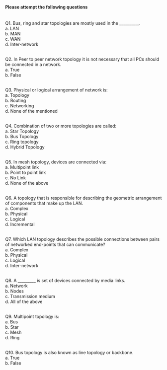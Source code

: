 #### Please attempt the following questions

<br>
Q1. Bus, ring and star topologies are mostly used in the __________.<br>
a. LAN <br>
b. MAN <br>
c. WAN <br>
d. Inter-network <br>
<br>

Q2. In Peer to peer network topology it is not necessary that all PCs should be connected in a network.<br>
a. True <br>
b. False <br>
<br>

Q3. Physical or logical arrangement of network is:<br>
a. Topology <br>
b. Routing <br>
c. Networking <br>
d. None of the mentioned <br>
<br>

Q4. Combination of two or more topologies are called:<br>
a. Star Topology <br>
b. Bus Topology <br>
c. Ring topology <br>
d. Hybrid Topology <br>
<br>

Q5. In mesh topology, devices are connected via:<br>
a. Multipoint link <br>
b. Point to point link <br>
c. No Link <br>
d. None of the above <br>
<br>

Q6. A topology that is responsible for describing the geometric arrangement of components that make up the LAN.<br>
a. Complex <br>
b. Physical <br>
c. Logical <br>
d. Incremental <br>
<br>

Q7. Which LAN topology describes the possible connections between pairs of networked end-points that can communicate?<br>
a. Complex <br>
b. Physical <br>
c. Logical <br>
d. Inter-network <br>
<br>

Q8. A _________ is set of devices connected by media links.<br>
a. Network <br>
b. Nodes <br>
c. Transmission medium <br>
d. All of the above <br>
<br>

Q9. Multipoint topology is:<br>
a. Bus <br>
b. Star <br>
c. Mesh <br>
d. Ring <br>
<br>

Q10. Bus topology is also known as line topology or backbone.<br>
a. True <br>
b. False <br>
<br>



